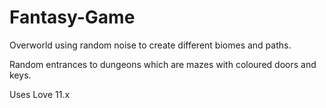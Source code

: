 # Fantasy-Game

Overworld using random noise to create different biomes and paths.

Random entrances to dungeons which are mazes with coloured doors and keys.

Uses Love 11.x
